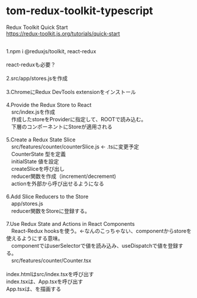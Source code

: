 # tom-redux-toolkit-typescript

Redux Toolkit Quick Start<br>
https://redux-toolkit.js.org/tutorials/quick-start<br>

<br>
1.npm i @reduxjs/toolkit, react-redux<br>
<br>
react-reduxも必要？<br>
<br>
2.src/app/stores.jsを作成<br>
<br>
3.ChromeにRedux DevTools extensionをインストール<br>
<br>
4.Provide the Redux Store to React<br>
　src/index.jsを作成<br>
　作成したstoreをProviderに指定して、ROOTで読み込む。<br>
　下層のコンポーネントにStoreが適用される<br>
<br>
5.Create a Redux State Slice<br>
　src/features/counter/counterSlice.js ← .tsに変更予定<br>
　CounterState 型を定義<br>
　initialState 値を設定<br>
　createSliceを呼び出し<br>
　reducer関数を作成（increment/decrement)<br>
　actionを外部から呼び出せるようになる<br>
<br>
6.Add Slice Reducers to the Store<br>
　app/stores.js<br>
　reducer関数をStoreに登録する。<br>
<br>
7.Use Redux State and Actions in React Components<br>
　React-Redux hooksを使う。←なんのこっちゃない、componentからstoreを使えるようにする意味。<br>
　componentではuserSelectorで値を読み込み、useDispatchで値を登録する。<br>
　src/features/counter/Counter.tsx<br>
<br>
index.htmlはsrc/index.tsxを呼び出す<br>
index.tsxは、App.tsxを呼び出す<br>
App.tsxは、<Counter />を描画する<br>





